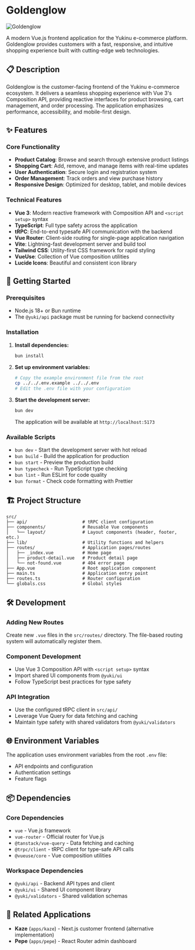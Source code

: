 # Goldenglow

![Goldenglow](https://media1.tenor.com/m/s-8hAXPDChgAAAAd/arknights-goldenglow.gif)

A modern Vue.js frontend application for the Yukinu e-commerce platform. Goldenglow provides customers with a fast, responsive, and intuitive shopping experience built with cutting-edge web technologies.

## 📋 Description

Goldenglow is the customer-facing frontend of the Yukinu e-commerce ecosystem. It delivers a seamless shopping experience with Vue 3's Composition API, providing reactive interfaces for product browsing, cart management, and order processing. The application emphasizes performance, accessibility, and mobile-first design.

## ✨ Features

### Core Functionality

- **Product Catalog**: Browse and search through extensive product listings
- **Shopping Cart**: Add, remove, and manage items with real-time updates
- **User Authentication**: Secure login and registration system
- **Order Management**: Track orders and view purchase history
- **Responsive Design**: Optimized for desktop, tablet, and mobile devices

### Technical Features

- **Vue 3**: Modern reactive framework with Composition API and `<script setup>` syntax
- **TypeScript**: Full type safety across the application
- **tRPC**: End-to-end typesafe API communication with the backend
- **Vue Router**: Client-side routing for single-page application navigation
- **Vite**: Lightning-fast development server and build tool
- **Tailwind CSS**: Utility-first CSS framework for rapid styling
- **VueUse**: Collection of Vue composition utilities
- **Lucide Icons**: Beautiful and consistent icon library

## 🚀 Getting Started

### Prerequisites

- Node.js 18+ or Bun runtime
- The `@yuki/api` package must be running for backend connectivity

### Installation

1. **Install dependencies:**

   ```bash
   bun install
   ```

2. **Set up environment variables:**

   ```bash
   # Copy the example environment file from the root
   cp ../../.env.example ../../.env
   # Edit the .env file with your configuration
   ```

3. **Start the development server:**

   ```bash
   bun dev
   ```

   The application will be available at `http://localhost:5173`

### Available Scripts

- `bun dev` - Start the development server with hot reload
- `bun build` - Build the application for production
- `bun start` - Preview the production build
- `bun typecheck` - Run TypeScript type checking
- `bun lint` - Run ESLint for code quality
- `bun format` - Check code formatting with Prettier

## 🏗️ Project Structure

```
src/
├── api/                     # tRPC client configuration
├── components/              # Reusable Vue components
│   └── layout/              # Layout components (header, footer, etc.)
├── lib/                     # Utility functions and helpers
├── routes/                  # Application pages/routes
│   ├── _index.vue           # Home page
│   ├── product-detail.vue   # Product detail page
│   └── not-found.vue        # 404 error page
├── App.vue                  # Root application component
├── main.ts                  # Application entry point
├── routes.ts                # Router configuration
└── globals.css              # Global styles
```

## 🛠️ Development

### Adding New Routes

Create new `.vue` files in the `src/routes/` directory. The file-based routing system will automatically register them.

### Component Development

- Use Vue 3 Composition API with `<script setup>` syntax
- Import shared UI components from `@yuki/ui`
- Follow TypeScript best practices for type safety

### API Integration

- Use the configured tRPC client in `src/api/`
- Leverage Vue Query for data fetching and caching
- Maintain type safety with shared validators from `@yuki/validators`

## 🌐 Environment Variables

The application uses environment variables from the root `.env` file:

- API endpoints and configuration
- Authentication settings
- Feature flags

## 📦 Dependencies

### Core Dependencies

- `vue` - Vue.js framework
- `vue-router` - Official router for Vue.js
- `@tanstack/vue-query` - Data fetching and caching
- `@trpc/client` - tRPC client for type-safe API calls
- `@vueuse/core` - Vue composition utilities

### Workspace Dependencies

- `@yuki/api` - Backend API types and client
- `@yuki/ui` - Shared UI component library
- `@yuki/validators` - Shared validation schemas

## 🔗 Related Applications

- **Kaze** (`apps/kaze`) - Next.js customer frontend (alternative implementation)
- **Pepe** (`apps/pepe`) - React Router admin dashboard
